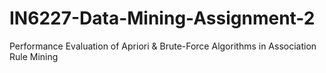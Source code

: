 # IN6227-Data-Mining-Assignment-2
Performance Evaluation of Apriori &amp; Brute-Force Algorithms in Association Rule Mining
